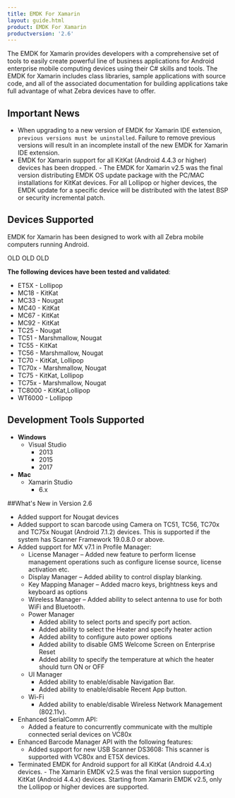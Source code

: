 ```yaml
---
title: EMDK For Xamarin
layout: guide.html
product: EMDK For Xamarin
productversion: '2.6'
---
```

The EMDK for Xamarin provides developers with a comprehensive set of tools to easily create powerful line of business applications for Android enterprise mobile computing devices using their C# skills and tools. The EMDK for Xamarin includes class libraries, sample applications with source code, and all of the associated documentation for building applications take full advantage of what Zebra devices have to offer.

## Important News

* When upgrading to a new version of EMDK for Xamarin IDE extension, `previous versions must be uninstalled`. Failure to remove previous versions will result in an incomplete install of the new EMDK for Xamarin IDE extension. 
* EMDK for Xamarin support for all KitKat (Android 4.4.3 or higher) devices has been dropped. - The EMDK for Xamarin v2.5 was the final version distributing EMDK OS update package with the PC/MAC installations for KitKat devices. For all Lollipop or higher devices, the EMDK update for a specific device will be distributed with the latest BSP or security incremental patch.

## Devices Supported
EMDK for Xamarin has been designed to work with all Zebra mobile computers running Android. 

OLD OLD OLD

**The following devices have been tested and validated**:

* ET5X   - Lollipop
* MC18   - KitKat
* MC33   - Nougat
* MC40   - KitKat 
* MC67   - KitKat	 
* MC92   - KitKat 
* TC25   - Nougat
* TC51   - Marshmallow, Nougat
* TC55   - KitKat	 
* TC56   - Marshmallow, Nougat
* TC70   - KitKat, Lollipop
* TC70x  - Marshmallow, Nougat
* TC75   - KitKat, Lollipop
* TC75x  - Marshmallow, Nougat 
* TC8000 - KitKat,Lollipop
* WT6000 - Lollipop

## Development Tools Supported

* **Windows**
    * Visual Studio
        * 2013
        * 2015
        * 2017
* **Mac**
    * Xamarin Studio
        * 6.x

##What's New in Version 2.6

* Added support for Nougat devices
* Added support to scan barcode using Camera on TC51, TC56, TC70x and TC75x Nougat (Android 7.1.2) devices. This is supported if the system has Scanner Framework 19.0.8.0 or above.
* Added support for MX v7.1 in Profile Manager:
    * License Manager – Added new feature to perform license management operations such as configure license source, license activation etc.
    * Display Manager – Added ability to control display blanking.
    * Key Mapping Manager – Added macro keys, brightness keys and keyboard as options
    * Wireless Manager – Added ability to select antenna to use for both WiFi and Bluetooth.
    * Power Manager
        * Added ability to select ports and specify port action.
        * Added ability to select the Heater and specify heater action
        * Added ability to configure auto power options
        * Added ability to disable GMS Welcome Screen on Enterprise Reset
        * Added ability to specify the temperature at which the heater should turn ON or OFF
    * UI Manager
        * Added ability to enable/disable Navigation Bar.
        * Added ability to enable/disable Recent App button.
    * Wi-Fi
        * Added ability to enable/disable Wireless Network Management (802.11v).
* Enhanced SerialComm API:
    * Added a feature to concurrently communicate with the multiple connected serial devices on VC80x
* Enhanced Barcode Manager API with the following features:
    * Added support for new USB Scanner DS3608: This scanner is supported with VC80x and ET5X devices.
* Terminated EMDK for Android support for all KitKat (Android 4.4.x) devices. - The Xamarin EMDK v2.5 was the final version supporting KitKat (Android 4.4.x) devices. Starting from Xamarin EMDK v2.5, only the Lollipop or higher devices are supported.